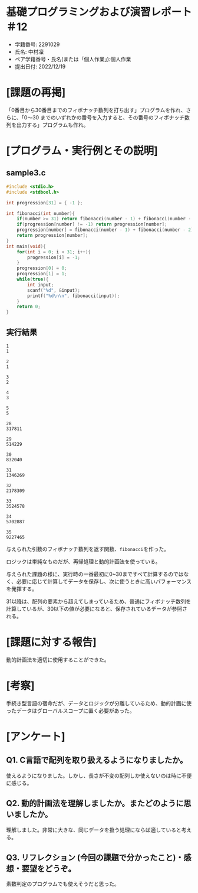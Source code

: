 # 基礎プログラミングおよび演習レポート ＃12
* 学籍番号: 2291029
* 氏名: 中村凜
* ペア学籍番号・氏名(または「個人作業」):個人作業
* 提出日付: 2022/12/19

# [課題の再掲]
「0番目から30番目までのフィボナッチ数列を打ち出す」プログラムを作れ、さらに、「0～30 までのいずれかの番号を入力すると、その番号のフィボナッチ数列を出力する」プログラムも作れ。

# [プログラム・実行例とその説明]
## sample3.c
```C
#include <stdio.h>
#include <stdbool.h>

int progression[31] = { -1 };

int fibonacci(int number){
	if(number >= 31) return fibonacci(number - 1) + fibonacci(number - 2); 
	if(progression[number] != -1) return progression[number];
	progression[number] = fibonacci(number - 1) + fibonacci(number - 2);
	return progression[number];
}
int main(void){
	for(int i = 0; i < 31; i++){
		progression[i] = -1;
	}
	progression[0] = 0;
	progression[1] = 1;
	while(true){
		int input;
		scanf("%d", &input);
		printf("%d\n\n", fibonacci(input));
	}
	return 0;
}
```

## 実行結果 
```
1
1

2
1

3
2

4
3

5
5

28
317811

29
514229

30
832040

31
1346269

32
2178309

33
3524578

34
5702887

35
9227465
```

与えられた引数のフィボナッチ数列を返す関数、`fibonacci`を作った。

ロジックは単純なものだが、再帰処理と動的計画法を使っている。

与えられた課題の様に、実行時の一番最初に0~30まですべて計算するのではなく、必要に応じて計算してデータを保存し、次に使うときに高いパフォーマンスを発揮する。

31以降は、配列の要素から超えてしまっているため、普通にフィボナッチ数列を計算しているが、30以下の値が必要になると、保存されているデータが参照される。

# [課題に対する報告]
動的計画法を適切に使用することができた。

# [考察]
手続き型言語の宿命だが、データとロジックが分離しているため、動的計画に使ったデータはグローバルスコープに置く必要があった。

# [アンケート]
## Q1. C言語で配列を取り扱えるようになりましたか。
使えるようになりました。しかし、長さが不変の配列しか使えないのは時に不便に感じる。

## Q2. 動的計画法を理解しましたか。またどのように思いましたか。
理解しました。非常に大きな、同じデータを扱う処理にならば適していると考える。

## Q3. リフレクション (今回の課題で分かったこと)・感想・要望をどうぞ。 
素数判定のプログラムでも使えそうだと思った。